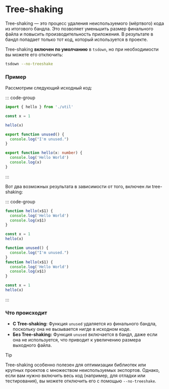 # Tree-shaking

Tree-shaking — это процесс удаления неиспользуемого (мёртвого) кода из итогового бандла. Это позволяет уменьшить размер финального файла и повысить производительность приложения. В результате в бандл попадает только тот код, который используется в проекте.

Tree-shaking **включен по умолчанию** в `tsdown`, но при необходимости вы можете его отключить:

```bash
tsdown --no-treeshake
```

### Пример

Рассмотрим следующий исходный код:

::: code-group

```ts [src/index.ts]
import { hello } from './util'

const x = 1

hello(x)
```

```ts [src/util.ts]
export function unused() {
  console.log("I'm unused.")
}

export function hello(x: number) {
  console.log('Hello World')
  console.log(x)
}
```

:::

Вот два возможных результата в зависимости от того, включен ли tree-shaking:

::: code-group

```js [dist/index.mjs (с tree-shaking)]
function hello(x$1) {
  console.log('Hello World')
  console.log(x$1)
}

const x = 1
hello(x)
```

```js [dist/index.mjs (без tree-shaking)]
function unused() {
  console.log("I'm unused.")
}
function hello(x$1) {
  console.log('Hello World')
  console.log(x$1)
}

const x = 1
hello(x)
```

:::

### Что происходит

- **С Tree-shaking:** Функция `unused` удаляется из финального бандла, поскольку она не вызывается нигде в исходном коде.
- **Без Tree-shaking:** Функция `unused` включается в бандл, даже если она не используется, что приводит к увеличению размера выходного файла.

> [!TIP]
> Tree-shaking особенно полезен для оптимизации библиотек или крупных проектов с множеством неиспользуемых экспортов. Однако, если вам нужно включить весь код (например, для отладки или тестирования), вы можете отключить его с помощью `--no-treeshake`.
